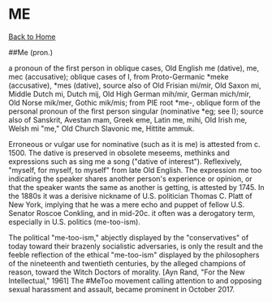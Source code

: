 # ME

[Back to Home](/)

##Me (pron.)

a pronoun of the first person in oblique cases, Old English me (dative), me, mec (accusative); oblique cases of I, from Proto-Germanic *meke (accusative), *mes (dative), source also of Old Frisian mi/mir, Old Saxon mi, Middle Dutch mi, Dutch mij, Old High German mih/mir, German mich/mir, Old Norse mik/mer, Gothic mik/mis; from PIE root *me-, oblique form of the personal pronoun of the first person singular (nominative *eg; see I); source also of Sanskrit, Avestan mam, Greek eme, Latin me, mihi, Old Irish me, Welsh mi "me," Old Church Slavonic me, Hittite ammuk.

Erroneous or vulgar use for nominative (such as it is me) is attested from c. 1500. The dative is preserved in obsolete meseems, methinks and expressions such as sing me a song ("dative of interest"). Reflexively, "myself, for myself, to myself" from late Old English. The expression me too indicating the speaker shares another person's experience or opinion, or that the speaker wants the same as another is getting, is attested by 1745. In the 1880s it was a derisive nickname of U.S. politician Thomas C. Platt of New York, implying that he was a mere echo and puppet of fellow U.S. Senator Roscoe Conkling, and in mid-20c. it often was a derogatory term, especially in U.S. politics (me-too-ism).

The political "me-too-ism," abjectly displayed by the "conservatives" of today toward their brazenly socialistic adversaries, is only the result and the feeble reflection of the ethical "me-too-ism" displayed by the philosophers of the nineteenth and twentieth centuries, by the alleged champions of reason, toward the Witch Doctors of morality. [Ayn Rand, "For the New Intellectual," 1961]
The #MeToo movement calling attention to and opposing sexual harassment and assault, became prominent in October 2017.

